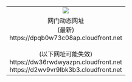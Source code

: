 ﻿<table>
  <tr></tr>
  <tr><td colspan=2 align=center><img src="https://dpqb0w73c08ap.cloudfront.net/Up/oGate.jpg" /></td></tr>
  <tr><td colspan=2 align=center>网门动态网址<br/>(最新)
<br>https://dpqb0w73c08ap.cloudfront.net
<br/><br/>(以下网址可能失效)
<br>https://dw36rwdwyazpn.cloudfront.net
<br>https://d2wv9vr9lbk3b3.cloudfront.net
    </td>
  </tr>
</table>
